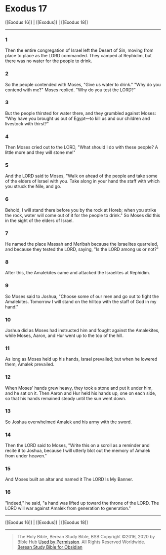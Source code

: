 # Exodus 17

[[Exodus 16]] | [[Exodus]] | [[Exodus 18]]

---

### 1
Then the entire congregation of Israel left the Desert of Sin, moving from place to place as the LORD commanded. They camped at Rephidim, but there was no water for the people to drink.

### 2
So the people contended with Moses, "Give us water to drink." "Why do you contend with me?" Moses replied. "Why do you test the LORD?"

### 3
But the people thirsted for water there, and they grumbled against Moses: "Why have you brought us out of Egypt—to kill us and our children and livestock with thirst?"

### 4
Then Moses cried out to the LORD, "What should I do with these people? A little more and they will stone me!"

### 5
And the LORD said to Moses, "Walk on ahead of the people and take some of the elders of Israel with you. Take along in your hand the staff with which you struck the Nile, and go.

### 6
Behold, I will stand there before you by the rock at Horeb; when you strike the rock, water will come out of it for the people to drink." So Moses did this in the sight of the elders of Israel.

### 7
He named the place Massah and Meribah because the Israelites quarreled, and because they tested the LORD, saying, "Is the LORD among us or not?"

### 8
After this, the Amalekites came and attacked the Israelites at Rephidim.

### 9
So Moses said to Joshua, "Choose some of our men and go out to fight the Amalekites. Tomorrow I will stand on the hilltop with the staff of God in my hand."

### 10
Joshua did as Moses had instructed him and fought against the Amalekites, while Moses, Aaron, and Hur went up to the top of the hill.

### 11
As long as Moses held up his hands, Israel prevailed; but when he lowered them, Amalek prevailed.

### 12
When Moses' hands grew heavy, they took a stone and put it under him, and he sat on it. Then Aaron and Hur held his hands up, one on each side, so that his hands remained steady until the sun went down.

### 13
So Joshua overwhelmed Amalek and his army with the sword.

### 14
Then the LORD said to Moses, "Write this on a scroll as a reminder and recite it to Joshua, because I will utterly blot out the memory of Amalek from under heaven."

### 15
And Moses built an altar and named it The LORD Is My Banner.

### 16
"Indeed," he said, "a hand was lifted up toward the throne of the LORD. The LORD will war against Amalek from generation to generation."

---

[[Exodus 16]] | [[Exodus]] | [[Exodus 18]]

---

> The Holy Bible, Berean Study Bible, BSB
> Copyright &copy;2016, 2020 by Bible Hub
> [Used by Permission](https://berean.bible/terms.htm). All Rights Reserved Worldwide.
> [Berean Study Bible for Obsidian](https://github.com/gapmiss/berean-study-bible-for-obsidian)

